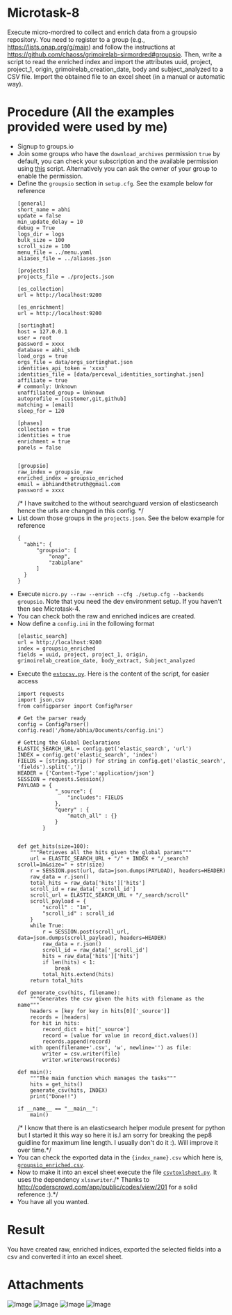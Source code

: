 # Microtask-8
Execute micro-mordred to collect and enrich data from a groupsio repository. You need to register to a group (e.g., https://lists.onap.org/g/main) and follow the instructions at https://github.com/chaoss/grimoirelab-sirmordred#groupsio. Then, write a script to read the enriched index and import the attributes uuid, project, project_1, origin, grimoirelab_creation_date, body and subject_analyzed to a CSV file. Import the obtained file to an excel sheet (in a manual or automatic way).

# Procedure (All the examples provided were used by me) 
* Signup to groups.io
* Join some groups who have the `download_archives` permission `true` by default, you can check your subscription and the available permission using [this](https://gist.github.com/valeriocos/ad33a0b9b2d13a8336230c8c59df3c55) script. Alternatively you can ask the owner of your group to enable the permission.
* Define the `groupsio` section in `setup.cfg`. See the example below for reference
  ```
  [general]
  short_name = abhi
  update = false
  min_update_delay = 10
  debug = True
  logs_dir = logs
  bulk_size = 100
  scroll_size = 100
  menu_file = ../menu.yaml
  aliases_file = ../aliases.json

  [projects]
  projects_file = ./projects.json

  [es_collection]
  url = http://localhost:9200

  [es_enrichment]
  url = http://localhost:9200

  [sortinghat]
  host = 127.0.0.1
  user = root
  password = xxxx
  database = abhi_shdb
  load_orgs = true
  orgs_file = data/orgs_sortinghat.json
  identities_api_token = 'xxxx'
  identities_file = [data/perceval_identities_sortinghat.json]
  affiliate = true
  # commonly: Unknown
  unaffiliated_group = Unknown
  autoprofile = [customer,git,github]
  matching = [email]
  sleep_for = 120

  [phases]
  collection = true
  identities = true
  enrichment = true
  panels = false


  [groupsio]
  raw_index = groupsio_raw
  enriched_index = groupsio_enriched
  email = abhiandthetruth@gmail.com
  password = xxxx
  ```
  /* I have switched to the without searchguard version of elasticsearch hence the urls are changed in this config. */
* List down those groups in the `projects.json`. See the below example for reference
  ```
  {
    "abhi": {
        "groupsio": [
            "onap",
            "zabiplane"
        ]
    }
  }
  ```
* Execute `micro.py --raw --enrich --cfg ./setup.cfg --backends groupsio`. Note that you need the dev environment setup. If you haven't then see Microtask-4.
* You can check both the raw and enriched indices are created.
* Now define a `config.ini` in the following format
  ```
  [elastic_search]
  url = http://localhost:9200
  index = groupsio_enriched
  fields = uuid, project, project_1, origin, grimoirelab_creation_date, body_extract, Subject_analyzed
  ```
* Execute the [`estocsv.py`](/Microtask-8/csvtoxlsheet.py). Here is the content of the script, for easier access
  ```
  import requests
  import json,csv
  from configparser import ConfigParser

  # Get the parser ready 
  config = ConfigParser()
  config.read('/home/abhia/Documents/config.ini')

  # Getting the Global Declarations
  ELASTIC_SEARCH_URL = config.get('elastic_search', 'url')
  INDEX = config.get('elastic_search', 'index')
  FIELDS = [string.strip() for string in config.get('elastic_search', 'fields').split(',')]
  HEADER = {'Content-Type':'application/json'}
  SESSION = requests.Session()
  PAYLOAD = {
              "_source": {
                  "includes": FIELDS
              },
              "query" : {
                  "match_all" : {}
              }
          }


  def get_hits(size=100):
      """Retrieves all the hits given the global params"""
      url = ELASTIC_SEARCH_URL + "/" + INDEX + "/_search?scroll=1m&size=" + str(size)
      r = SESSION.post(url, data=json.dumps(PAYLOAD), headers=HEADER)
      raw_data = r.json()
      total_hits = raw_data['hits']['hits']
      scroll_id = raw_data['_scroll_id']
      scroll_url = ELASTIC_SEARCH_URL + "/_search/scroll"
      scroll_payload = {
          "scroll" : "1m", 
          "scroll_id" : scroll_id
      }
      while True:
          r = SESSION.post(scroll_url, data=json.dumps(scroll_payload), headers=HEADER)
          raw_data = r.json()
          scroll_id = raw_data['_scroll_id']
          hits = raw_data['hits']['hits']
          if len(hits) < 1:
              break
          total_hits.extend(hits)
      return total_hits

  def generate_csv(hits, filename):
      """Generates the csv given the hits with filename as the name"""
      headers = [key for key in hits[0]['_source']]
      records = [headers]
      for hit in hits:
          record_dict = hit['_source']
          record = [value for value in record_dict.values()]
          records.append(record)
      with open(filename+'.csv', 'w', newline='') as file:
          writer = csv.writer(file)
          writer.writerows(records)

  def main():
      """The main function which manages the tasks"""
      hits = get_hits()
      generate_csv(hits, INDEX)
      print("Done!!")

  if __name__ == "__main__":
      main()
  ```
  /* I know that there is an elasticsearch helper module present for python but I started it this way so here it is.I am sorry for breaking the pep8 guidline for maximum line length. I usually don't do it :). Will improve it over time.*/
* You can check the exported data in the `{index_name}.csv` which here is, [`groupsio_enriched.csv`](/Microtask-8/groupsio_enriched.csv).
* Now to make it into an excel sheet execute the file [`csvtoxlsheet.py`](/Microtask-8/csvtoxlsheet.py). It uses the dependency `xlsxwriter`./* Thanks to http://coderscrowd.com/app/public/codes/view/201 for a solid reference :).*/
* You have all you wanted.

# Result
You have created raw, enriched indices, exported the selected fields into a csv and converted it into an excel sheet.

# Attachments

![Image](/Microtask-8/image.png)
![Image](/Microtask-8/Microtask-8_kibiter.png)
![Image](/Microtask-8/Microtask-8_csv.png)
![Image](/Microtask-8/Microtask-8_xlsheet.png)
